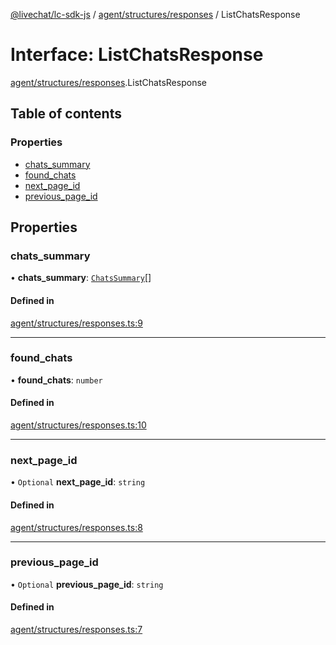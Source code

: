 [@livechat/lc-sdk-js](../README.md) / [agent/structures/responses](../modules/agent_structures_responses.md) / ListChatsResponse

# Interface: ListChatsResponse

[agent/structures/responses](../modules/agent_structures_responses.md).ListChatsResponse

## Table of contents

### Properties

- [chats\_summary](agent_structures_responses.ListChatsResponse.md#chats_summary)
- [found\_chats](agent_structures_responses.ListChatsResponse.md#found_chats)
- [next\_page\_id](agent_structures_responses.ListChatsResponse.md#next_page_id)
- [previous\_page\_id](agent_structures_responses.ListChatsResponse.md#previous_page_id)

## Properties

### chats\_summary

• **chats\_summary**: [`ChatsSummary`](agent_structures_structures.ChatsSummary.md)[]

#### Defined in

[agent/structures/responses.ts:9](https://github.com/livechat/lc-sdk-js/blob/d267eeb/src/agent/structures/responses.ts#L9)

___

### found\_chats

• **found\_chats**: `number`

#### Defined in

[agent/structures/responses.ts:10](https://github.com/livechat/lc-sdk-js/blob/d267eeb/src/agent/structures/responses.ts#L10)

___

### next\_page\_id

• `Optional` **next\_page\_id**: `string`

#### Defined in

[agent/structures/responses.ts:8](https://github.com/livechat/lc-sdk-js/blob/d267eeb/src/agent/structures/responses.ts#L8)

___

### previous\_page\_id

• `Optional` **previous\_page\_id**: `string`

#### Defined in

[agent/structures/responses.ts:7](https://github.com/livechat/lc-sdk-js/blob/d267eeb/src/agent/structures/responses.ts#L7)
